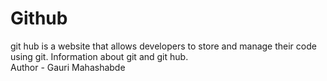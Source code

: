 # Github
 git hub is a website that allows developers to store and manage their code using git.
Information about git and git hub.
<br>
Author - Gauri Mahashabde
